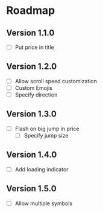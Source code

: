 # Roadmap

## Version 1.1.0
- [ ] Put price in title

## Version 1.2.0
- [ ] Allow scroll speed customization
- [ ] Custom Emojis
- [ ] Specify direction

## Version 1.3.0
- [ ] Flash on big jump in price
    - [ ] Specify jump size

## Version 1.4.0
- [ ] Add loading indicator

## Version 1.5.0
- [ ] Allow multiple symbols